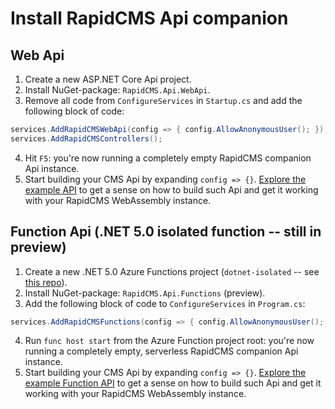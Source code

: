 # Install RapidCMS Api companion

## Web Api

1. Create a new ASP.NET Core Api project.
2. Install NuGet-package: `RapidCMS.Api.WebApi`.
3. Remove all code from `ConfigureServices` in `Startup.cs` and add the following block of code:

```c#
services.AddRapidCMSWebApi(config => { config.AllowAnonymousUser(); });
services.AddRapidCMSControllers();
```

4. Hit `F5`: you're now running a completely empty RapidCMS companion Api instance.
5. Start building your CMS Api by expanding `config => {}`. [Explore the example API](https://github.com/ThomasBleijendaal/RapidCMS/tree/master/examples/RapidCMS.Example.WebAssembly.API)
to get a sense on how to build such Api and get it working with your RapidCMS WebAssembly instance.

## Function Api (.NET 5.0 isolated function -- still in preview)

1. Create a new .NET 5.0 Azure Functions project (`dotnet-isolated` -- see [this repo](https://github.com/Azure/azure-functions-dotnet-worker)).
2. Install NuGet-package: `RapidCMS.Api.Functions` (preview).
3. Add the following block of code to `ConfigureServices` in `Program.cs`:

```c#
services.AddRapidCMSFunctions(config => { config.AllowAnonymousUser(); });
```

4. Run `func host start` from the Azure Function project root: you're now running a completely empty, serverless RapidCMS companion Api instance.
5. Start building your CMS Api by expanding `config => {}`. [Explore the example Function API](https://github.com/ThomasBleijendaal/RapidCMS/tree/master/examples/RapidCMS.Example.WebAssembly.FunctionAPI)
to get a sense on how to build such Api and get it working with your RapidCMS WebAssembly instance.
